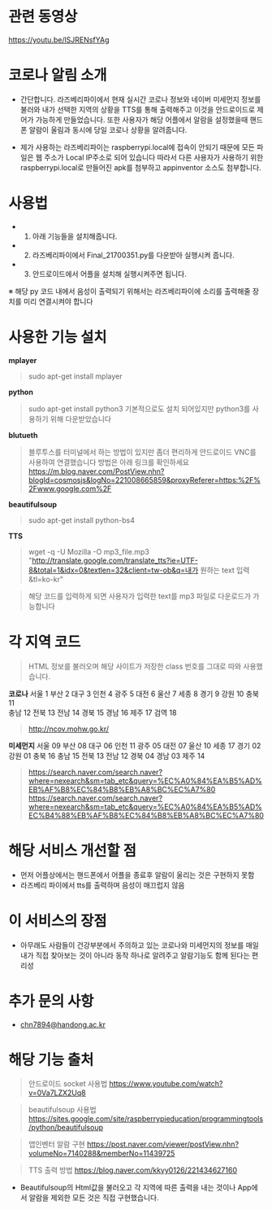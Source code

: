 # 관련 동영상
https://youtu.be/lSJRENsfYAg



# 코로나 알림 소개
 - 간단합니다. 라즈베리파이에서 현재 실시간 코로나 정보와 네이버 미세먼지 정보를 불러와 내가 선택한 지역의 상황을 TTS를 통해
  출력해주고 이것을 안드로이드로 제어가 가능하게 만들었습니다. 또한 사용자가 해당 어플에서 알람을 설정했을때 핸드폰 알람이 울림과 동시에 당일 코로나 상황을 알려줍니다.

 - 제가 사용하는 라즈베리파이는 raspberrypi.local에 접속이 안되기 때문에 모든 파일은 웹 주소가 Local IP주소로 되어 있습니다
 따라서 다른 사용자가 사용하기 위한 raspberrypi.local로 만들어진 apk를 첨부하고 appinventor 소스도 첨부합니다.

# 사용법
 - 1. 아래 기능들을 설치해줍니다.
 - 2. 라즈베리파이에서 Final_21700351.py를 다운받아 실행시켜 줍니다.
 - 3. 안드로이드에서 어플을 설치해 실행시켜주면 됩니다.
 
 ※ 해당 py 코드 내에서 음성이 출력되기 위해서는 라즈베리파이에 소리를 출력해줄 장치를 미리 연결시켜야 합니다
 
# 사용한 기능 설치

**mplayer**

> sudo apt-get install mplayer

**python**

> sudo apt-get install python3
> 기본적으로도 설치 되어있지만 python3를 사용하기 위해 다운받았습니다

**blutueth**

> 블루투스를 터미널에서 하는 방법이 있지만 좀더 편리하게 안드로이드 VNC를 사용하여 연결했습니다
> 방법은 아래 링크를 확인하세요
> https://m.blog.naver.com/PostView.nhn?blogId=cosmosjs&logNo=221008665859&proxyReferer=https:%2F%2Fwww.google.com%2F

**beautifulsoup** 

> sudo apt-get install python-bs4

**TTS**

> wget -q -U Mozilla -O mp3_file.mp3 "http://translate.google.com/translate_tts?ie=UTF-8&total=1&idx=0&textlen=32&client=tw-ob&q=내가 원하는 text 입력&tl=ko-kr"

> 해당 코드를 입력하게 되면 사용자가 입력한 text를 mp3 파일로 다운로드가 가능합니다
 

# 각 지역 코드
> HTML 정보를 불러오며 해당 사이트가 저장한 class 번호를 그대로 따와 사용했습니다.

**코로나**
서울 1 
부산 2 
대구 3 
인천 4 
광주 5 
대전 6 
울산 7 
세종 8 
경기 9 
강원 10 
충북 11  
충남 12 
전북 13 
전남 14 
경북 15 
경남 16 
제주 17 
검역 18 

> http://ncov.mohw.go.kr/

**미세먼지**
서울 09
부산 08
대구 06
인천 11
광주 05
대전 07
울산 10
세종 17
경기 02
강원 01
충북 16
충남 15
전북 13
전남 12
경북 04
경남 03
제주 14

> https://search.naver.com/search.naver?where=nexearch&sm=tab_etc&query=%EC%A0%84%EA%B5%AD%EB%AF%B8%EC%84%B8%EB%A8%BC%EC%A7%80
> https://search.naver.com/search.naver?where=nexearch&sm=tab_etc&query=%EC%A0%84%EA%B5%AD%EC%B4%88%EB%AF%B8%EC%84%B8%EB%A8%BC%EC%A7%80


# 해당 서비스 개선할 점
 - 먼저 어플상에서는 핸드폰에서 어플을 종료후 알람이 울리는 것은 구현하지 못함
 - 라즈베리 파이에서 tts를 출력하며 음성이 매끄럽지 않음

# 이 서비스의 장점
 - 아무래도 사람들이 건강부분에서 주의하고 있는 코로나와 미세먼지의 정보를 매일 내가 직접 찾아보는 것이 아니라 동작 하나로 알려주고 알람기능도 함께 된다는 편리성

# 추가 문의 사항
 - chn7894@handong.ac.kr
 
 
# 해당 기능 출처 
> 안드로이드 socket 사용법
> https://www.youtube.com/watch?v=0Va7LZX2Uq8

> beautifulsoup 사용법
> https://sites.google.com/site/raspberrypieducation/programmingtools/python/beautifulsoup

> 앱인벤터 알람 구현
> https://post.naver.com/viewer/postView.nhn?volumeNo=7140288&memberNo=11439725

> TTS 출력 방법
> https://blog.naver.com/kkyy0126/221434627160

 - Beautifulsoup의 Html값을 불러오고 각 지역에 따른 출력을 내는 것이나 App에서 알람을 제외한 모든 것은 직접 구현했습니다.

